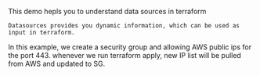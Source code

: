This demo hepls you to understand data sources in terraform

	Datasources provides you dynamic information, which can be used as input in terraform.

In this example, we create a security group and allowing AWS public ips for the port 443. whenever we run terraform apply, new IP list will be pulled from AWS and updated to SG.
